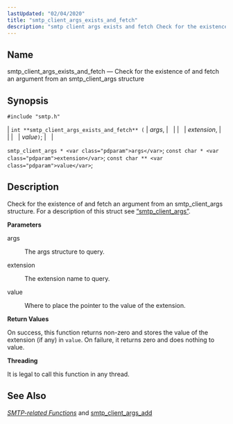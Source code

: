 ```yaml
---
lastUpdated: "02/04/2020"
title: "smtp_client_args_exists_and_fetch"
description: "smtp client args exists and fetch Check for the existence of and fetch an argument from an smtp client args structure int smtp client args exists and fetch args extension value smtp client args args const char extension const char value Check for the existence of and fetch an argument..."
---
```


<a name="apis.smtp_client_args_exists_and_fetch"></a> 
## Name

smtp_client_args_exists_and_fetch — Check for the existence of and fetch an argument from an smtp_client_args structure

## Synopsis

`#include "smtp.h"`

| `int **smtp_client_args_exists_and_fetch** (` | <var class="pdparam">args</var>, |   |
|   | <var class="pdparam">extension</var>, |   |
|   | <var class="pdparam">value</var>`)`; |   |

`smtp_client_args * <var class="pdparam">args</var>`;
`const char * <var class="pdparam">extension</var>`;
`const char ** <var class="pdparam">value</var>`;<a name="idp61880496"></a> 
## Description

Check for the existence of and fetch an argument from an smtp_client_args structure. For a description of this struct see [“smtp_client_args”](/momentum/3/3-api/structs-smtp-client-args).

**<a name="idp61882384"></a> Parameters**

<dl class="variablelist">

<dt>args</dt>

<dd>

The args structure to query.

</dd>

<dt>extension</dt>

<dd>

The extension name to query.

</dd>

<dt>value</dt>

<dd>

Where to place the pointer to the value of the extension.

</dd>

</dl>

**<a name="idp61888832"></a> Return Values**

On success, this function returns non-zero and stores the value of the extension (if any) in `value`. On failure, it returns zero and does nothing to value.

**<a name="idp61890320"></a> Threading**

It is legal to call this function in any thread.

<a name="idp61891872"></a> 
## See Also

[*SMTP-related Functions*](/momentum/3/3-api/smtp) and [smtp_client_args_add](/momentum/3/3-api/apis-smtp-client-args-add)